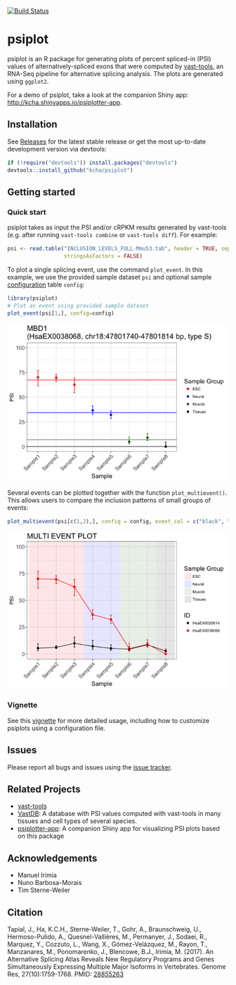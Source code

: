 <!-- README.md is generated from README.Rmd. Please edit that file -->
[![Build
Status](https://travis-ci.org/kcha/psiplot.svg?branch=master)](https://travis-ci.org/kcha/psiplot)

psiplot
=======

psiplot is an R package for generating plots of percent spliced-in (PSI)
values of alternatively-spliced exons that were computed by
[vast-tools](https://github.com/vastgroup/vast-tools), an RNA-Seq
pipeline for alternative splicing analysis. The plots are generated
using `ggplot2`.

For a demo of psiplot, take a look at the companion Shiny app:
<http://kcha.shinyapps.io/psiplotter-app>.

Installation
------------

See [Releases](https://github.com/kcha/psiplot/releases) for the latest
stable release or get the most up-to-date development version via
devtools:

``` r
if (!require("devtools")) install.packages("devtools")
devtools::install_github("kcha/psiplot")
```

Getting started
---------------

### Quick start

psiplot takes as input the PSI and/or cRPKM results generated by
vast-tools (e.g. after running `vast-tools combine` or
`vast-tools diff`). For example:

``` r
psi <- read.table("INCLUSION_LEVELS_FULL-Mmu53.tab", header = TRUE, sep = "\t",
                  stringsAsFactors = FALSE)
```

To plot a single splicing event, use the command `plot_event`. In this
example, we use the provided sample dataset `psi` and optional sample
[configuration](https://htmlpreview.github.io/?https://github.com/kcha/psiplot/blob/master/vignettes/psiplot-usage.html#customizing-plots)
table `config`:

``` r
library(psiplot)
# Plot an event using provided sample dataset
plot_event(psi[1,], config=config)
```

![](man/figures/plot_event-1.png)

Several events can be plotted together with the function
`plot_multievent()`. This allows users to compare the inclusion patterns
of small groups of events:

``` r
plot_multievent(psi[c(1,2),], config = config, event_col = c("black", "red"))
```

![](man/figures/plot_multievent-1.png)

### Vignette

See this
[vignette](https://htmlpreview.github.io/?https://github.com/kcha/psiplot/blob/master/vignettes/psiplot-usage.html)
for more detailed usage, including how to customize psiplots using a
configuration file.

Issues
------

Please report all bugs and issues using the [issue
tracker](https://github.com/kcha/psiplot/issues).

Related Projects
----------------

-   [vast-tools](https://github.com/vastgroup/vast-tools)
-   [VastDB](http://vastdb.crg.eu): A database with PSI values computed
    with vast-tools in many tissues and cell types of several species.
-   [psiplotter-app](https://github.com/kcha/psiplotter-app): A
    companion Shiny app for visualizing PSI plots based on this package

Acknowledgements
----------------

-   Manuel Irimia
-   Nuno Barbosa-Morais
-   Tim Sterne-Weiler

Citation
--------

Tapial, J., Ha, K.C.H., Sterne-Weiler, T., Gohr, A., Braunschweig, U.,
Hermoso-Pulido, A., Quesnel-Vallières, M., Permanyer, J., Sodaei, R.,
Marquez, Y., Cozzuto, L., Wang, X., Gómez-Velázquez, M., Rayon, T.,
Manzanares, M., Ponomarenko, J., Blencowe, B.J., Irimia, M. (2017). An
Alternative Splicing Atlas Reveals New Regulatory Programs and Genes
Simultaneously Expressing Multiple Major Isoforms in Vertebrates. Genome
Res, 27(10):1759-1768. PMID:
[28855263](https://www.ncbi.nlm.nih.gov/pubmed/28855263)
